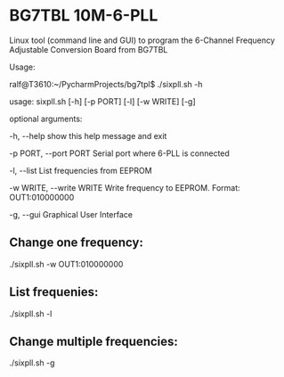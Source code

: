 # BG7TBL 10M-6-PLL
Linux tool (command line and GUI) to program the 6-Channel Frequency Adjustable Conversion Board from BG7TBL

Usage:

ralf@T3610:~/PycharmProjects/bg7tpl$ ./sixpll.sh -h

usage: sixpll.sh [-h] [-p PORT] [-l] [-w WRITE] [-g]

optional arguments:

-h, --help            show this help message and exit

-p PORT, --port PORT  Serial port where 6-PLL is connected

-l, --list            List frequencies from EEPROM

-w WRITE, --write WRITE Write frequency to EEPROM. Format: OUT1:010000000

-g, --gui             Graphical User Interface

Change one frequency:
---------------------
./sixpll.sh -w OUT1:010000000

List frequenies:
----------------
./sixpll.sh -l

Change multiple frequencies:
----------------------------
./sixpll.sh -g
